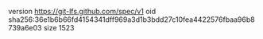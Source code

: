 version https://git-lfs.github.com/spec/v1
oid sha256:36e1b6b66fd4154341dff969a3d1b3bdd27c10fea4422576fbaa96b8739a6e03
size 1523
